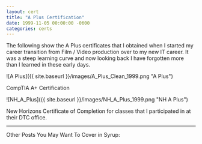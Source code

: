 ```yaml
---
layout: cert
title: "A Plus Certification"
date: 1999-11-05 00:00:00 -0600
categories: certs
---
```


The following show the A Plus certificates that I obtained when I started my career transition from Film / Video production over to my new IT career.  It was a steep learning curve and now looking back I have forgotten more than I learned in these early days.

![A Plus]({{ site.baseurl }}/images/A_Plus_Clean_1999.png "A Plus")

CompTIA A+ Certification

![NH_A_Plus]({{ site.baseurl }}/images/NH_A_Plus_1999.png "NH A Plus")

New Horizons Certificate of Completion for classes that I participated in at their DTC office.

---


Other Posts You May Want To Cover in Syrup:
